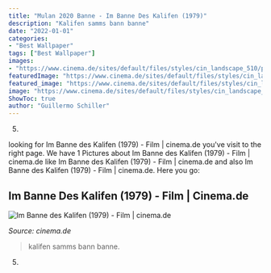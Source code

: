 ```yaml
---
title: "Mulan 2020 Banne - Im Banne Des Kalifen (1979)"
description: "Kalifen samms bann banne"
date: "2022-01-01"
categories:
- "Best Wallpaper"
tags: ["Best Wallpaper"]
images:
- "https://www.cinema.de/sites/default/files/styles/cin_landscape_510/public/sync/cms3.cinema.de/imgdb/import/dreams2/1000/783/0/1000783051.jpg?h=2e3693f5&amp;itok=c5Q4XsY2"
featuredImage: "https://www.cinema.de/sites/default/files/styles/cin_landscape_510/public/sync/cms3.cinema.de/imgdb/import/dreams2/1000/783/0/1000783051.jpg?h=2e3693f5&amp;itok=c5Q4XsY2"
featured_image: "https://www.cinema.de/sites/default/files/styles/cin_landscape_510/public/sync/cms3.cinema.de/imgdb/import/dreams2/1000/783/0/1000783051.jpg?h=2e3693f5&amp;itok=c5Q4XsY2"
image: "https://www.cinema.de/sites/default/files/styles/cin_landscape_510/public/sync/cms3.cinema.de/imgdb/import/dreams2/1000/783/0/1000783051.jpg?h=2e3693f5&amp;itok=c5Q4XsY2"
ShowToc: true
author: "Guillermo Schiller"
---
```



5.

	

		
looking for Im Banne des Kalifen (1979) - Film | cinema.de you've visit to the right page. We have 1 Pictures about Im Banne des Kalifen (1979) - Film | cinema.de like Im Banne des Kalifen (1979) - Film | cinema.de and also Im Banne des Kalifen (1979) - Film | cinema.de. Here you go:
		
    
## Im Banne Des Kalifen (1979) - Film | Cinema.de

<img loading=lazy src="https://www.cinema.de/sites/default/files/styles/cin_landscape_510/public/sync/cms3.cinema.de/imgdb/import/dreams2/1000/783/0/1000783051.jpg?h=2e3693f5&amp;itok=c5Q4XsY2" onerror="this.onerror=null;this.src='https://tse1.mm.bing.net/th?id=OIP.XnCj7A2IX6qyxOC_u6SQDwHaE1&amp;pid=15.1';" alt="Im Banne des Kalifen (1979) - Film | cinema.de">

_Source: cinema.de_

>kalifen samms bann banne. 

	

5.

